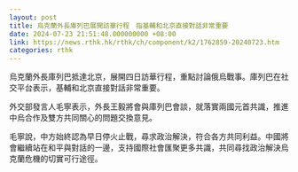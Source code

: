 ```yaml
---
layout: post
title: 烏克蘭外長庫列巴展開訪華行程　指基輔和北京直接對話非常重要
date: 2024-07-23 21:51:48.000000000 +08:00
link: https://news.rthk.hk/rthk/ch/component/k2/1762859-20240723.htm
categories: rthk
---
```


烏克蘭外長庫列巴抵達北京，展開四日訪華行程，重點討論俄烏戰事。庫列巴在社交平台表示，基輔和北京直接對話非常重要。

外交部發言人毛寧表示，外長王毅將會與庫列巴會談，就落實兩國元首共識，推進中烏合作及雙方共同關心的問題交換意見。

毛寧說，中方始終認為早日停火止戰，尋求政治解決，符合各方共同利益。中國將會繼續站在和平與對話的一邊，支持國際社會匯聚更多共識，共同尋找政治解決烏克蘭危機的切實可行途徑。
